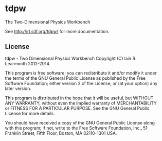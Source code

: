 tdpw
====

The Two-Dimensional Physics Workbench

See http://irl.sdf.org/tdpw/ for more documentation.

License
-------

tdpw - Two Dimensional Physics Workbench
Copyright (C) Iain R. Learmonth 2012-2014.

This program is free software; you can redistribute it and/or modify
it under the terms of the GNU General Public License as published by
the Free Software Foundation; either version 2 of the License, or
(at your option) any later version.

This program is distributed in the hope that it will be useful,
but WITHOUT ANY WARRANTY; without even the implied warranty of
MERCHANTABILITY or FITNESS FOR A PARTICULAR PURPOSE.  See the
GNU General Public License for more details.

You should have received a copy of the GNU General Public License along
with this program; if not, write to the Free Software Foundation, Inc.,
51 Franklin Street, Fifth Floor, Boston, MA 02110-1301 USA.

